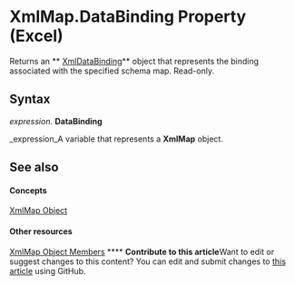 
# XmlMap.DataBinding Property (Excel)

Returns an  ** [XmlDataBinding](45839d7d-7e9b-8fe5-81f8-ee13534d3664.md)** object that represents the binding associated with the specified schema map. Read-only.


## Syntax

 _expression_. **DataBinding**

 _expression_A variable that represents a  **XmlMap** object.


## See also


#### Concepts


 [XmlMap Object](39b0823f-0068-d8df-e4e1-ca62b55d58f5.md)
#### Other resources


 [XmlMap Object Members](b6654149-ac1b-d570-0722-b49bf58f2a53.md)
****   **Contribute to this article**Want to edit or suggest changes to this content? You can edit and submit changes to  [this article](https://github.com/jhershey00/VBA_Excel_Test/OpenXMLCon/articles/14f19ec1-dda8-0318-ea94-6c8c5fe0f1b6.md) using GitHub.

